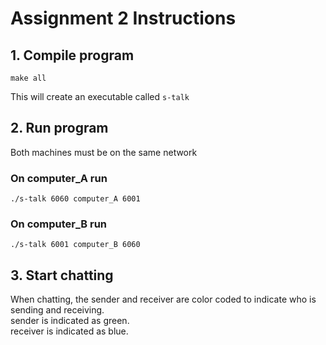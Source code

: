 # Assignment 2 Instructions
## 1. Compile program
```
make all
```
This will create an executable called `s-talk`

## 2. Run program
Both machines must be on the same network

### On computer_A run
```
./s-talk 6060 computer_A 6001
```

### On computer_B run
```
./s-talk 6001 computer_B 6060
```

## 3. Start chatting 
When chatting, the sender and receiver are color coded to indicate who is sending and receiving.<br>
sender is indicated as green.<br>
receiver is indicated as blue.<br>

